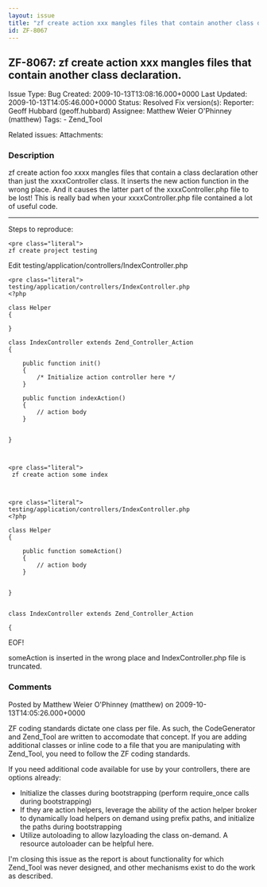 ```yaml
---
layout: issue
title: "zf create action xxx mangles files that contain another class declaration."
id: ZF-8067
---
```


ZF-8067: zf create action xxx mangles files that contain another class declaration.
-----------------------------------------------------------------------------------

 Issue Type: Bug Created: 2009-10-13T13:08:16.000+0000 Last Updated: 2009-10-13T14:05:46.000+0000 Status: Resolved Fix version(s): 
 Reporter:  Geoff Hubbard (geoff.hubbard)  Assignee:  Matthew Weier O'Phinney (matthew)  Tags: - Zend\_Tool
 
 Related issues: 
 Attachments: 
### Description

zf create action foo xxxx mangles files that contain a class declaration other than just the xxxxController class. It inserts the new action function in the wrong place. And it causes the latter part of the xxxxController.php file to be lost! This is really bad when your xxxxController.php file contained a lot of useful code.

- - - - - -

Steps to reproduce:

 
    <pre class="literal">
    zf create project testing


Edit testing/application/controllers/IndexController.php

 
    <pre class="literal">
    testing/application/controllers/IndexController.php 
    <?php
    
    class Helper
    {
    
    }
    
    class IndexController extends Zend_Controller_Action
    {
    
        public function init()
        {
            /* Initialize action controller here */
        }
    
        public function indexAction()
        {
            // action body
        }
    
    
    }


 
    <pre class="literal">
     zf create action some index


 
    <pre class="literal">
    testing/application/controllers/IndexController.php 
    <?php
    
    class Helper
    {
    
        public function someAction()
        {
            // action body
        }
    
    
    }
    
    
    class IndexController extends Zend_Controller_Action
    
    {
    
    


EOF!

someAction is inserted in the wrong place and IndexController.php file is truncated.

 

 

### Comments

Posted by Matthew Weier O'Phinney (matthew) on 2009-10-13T14:05:26.000+0000

ZF coding standards dictate one class per file. As such, the CodeGenerator and Zend\_Tool are written to accomodate that concept. If you are adding additional classes or inline code to a file that you are manipulating with Zend\_Tool, you need to follow the ZF coding standards.

If you need additional code available for use by your controllers, there are options already:

- Initialize the classes during bootstrapping (perform require\_once calls during bootstrapping)
- If they are action helpers, leverage the ability of the action helper broker to dynamically load helpers on demand using prefix paths, and initialize the paths during bootstrapping
- Utilize autoloading to allow lazyloading the class on-demand. A resource autoloader can be helpful here.

I'm closing this issue as the report is about functionality for which Zend\_Tool was never designed, and other mechanisms exist to do the work as described.

 

 